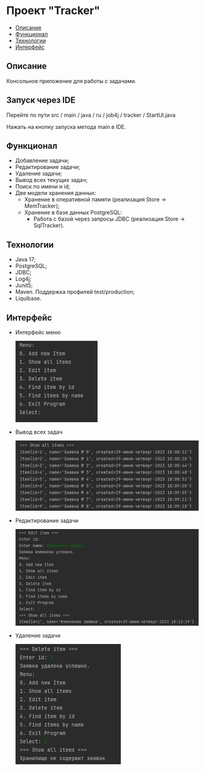 # Проект "Tracker"

* [Описание](#описание)
* [Функционал](#функционал)
* [Технологии](#технологии)
* [Интерфейс](#интерфейс)

## Описание

Консольное приложение для работы с задачами.

## Запуск через IDE
Перейте по пути src / main / java / ru / job4j / tracker / StartUI.java

Нажать на кнопку запуска метода main в IDE.

## Функционал

* Добавление задачи;
* Редактирование задачи;
* Удаление задачи;
* Вывод всех текущих задач;
* Поиск по имени и id;
* Две модели хранения данных:
    - Хранение в оперативной памяти (реализация Store -> MemTracker);
    - Хранение в базе данных PostgreSQL:
        - Работа с базой через запросы JDBC (реализация Store -> SqlTracker).

## Технологии

* Java 17;
* PostgreSQL;
* JDBC;
* Log4j;
* Junit5;
* Maven. Поддержка профилей test/production;
* Liquibase.

## Интерфейс

* Интерфейс меню

  ![Screenshot](screenshots/MENU.png)

* Вывод всех задач

  ![Screenshot](screenshots/ShowAll.png)

* Редактирование задачи

  ![Screenshot](screenshots/Edit.png)

* Удаление задачи

  ![Screenshot](screenshots/Delete.png)